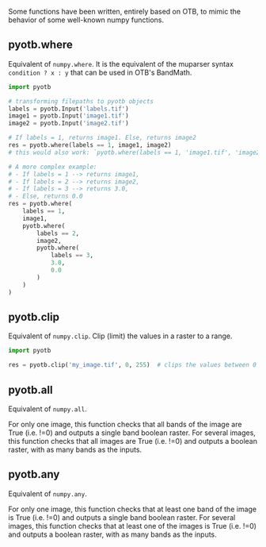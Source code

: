 Some functions have been written, entirely based on OTB, to mimic the behavior 
of some well-known numpy functions.

## pyotb.where

Equivalent of `numpy.where`.
It is the equivalent of the muparser syntax `condition ? x : y` that can be 
used in OTB's BandMath.

```python
import pyotb

# transforming filepaths to pyotb objects
labels = pyotb.Input('labels.tif')
image1 = pyotb.Input('image1.tif')
image2 = pyotb.Input('image2.tif')

# If labels = 1, returns image1. Else, returns image2
res = pyotb.where(labels == 1, image1, image2)
# this would also work: `pyotb.where(labels == 1, 'image1.tif', 'image2.tif')`

# A more complex example:
# - If labels = 1 --> returns image1,
# - If labels = 2 --> returns image2,
# - If labels = 3 --> returns 3.0,
# - Else, returns 0.0
res = pyotb.where(
    labels == 1, 
    image1,
    pyotb.where(
        labels == 2, 
        image2, 
        pyotb.where(
            labels == 3, 
            3.0, 
            0.0
        )
    )
)

```

## pyotb.clip

Equivalent of `numpy.clip`. Clip (limit) the values in a raster to a range.

```python
import pyotb

res = pyotb.clip('my_image.tif', 0, 255)  # clips the values between 0 and 255
```

## pyotb.all

Equivalent of `numpy.all`.

For only one image, this function checks that all bands of the image are True 
(i.e. !=0) and outputs a single band boolean raster.
For several images, this function checks that all images are True (i.e. !=0) 
and outputs a boolean raster, with as many bands as the inputs.


## pyotb.any

Equivalent of `numpy.any`.

For only one image, this function checks that at least one band of the image 
is True (i.e. !=0) and outputs a single band boolean raster.
For several images, this function checks that at least one of the images is 
True (i.e. !=0) and outputs a boolean raster, with as many bands as the inputs.